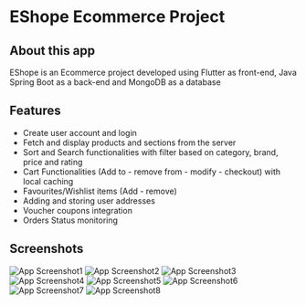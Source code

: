 # EShope Ecommerce Project

## About this app

EShope is an Ecommerce project developed using Flutter as front-end, Java Spring Boot as a back-end and MongoDB as a database

## Features

- Create user account and login
- Fetch and display products and sections from the server
- Sort and Search functionalities with filter based on category, brand, price and rating
- Cart Functionalities (Add to - remove from - modify - checkout) with local caching
- Favourites/Wishlist items (Add - remove)
- Adding and storing user addresses
- Voucher coupons integration
- Orders Status monitoring

## Screenshots

![App Screenshot1](/screenshots/screenshot1.png) ![App Screenshot2](/screenshots/screenshot2.png) ![App Screenshot3](/screenshots/screenshot3.png) ![App Screenshot4](/screenshots/screenshot4.png) ![App Screenshot5](/screenshots/screenshot5.png) ![App Screenshot6](/screenshots/screenshot6.png) ![App Screenshot7](/screenshots/screenshot7.png) ![App Screenshot8](/screenshots/screenshot8.png)

